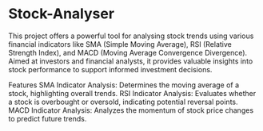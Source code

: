 # Stock-Analyser
This project offers a powerful tool for analysing stock trends using various financial indicators like SMA (Simple Moving Average), RSI (Relative Strength Index), and MACD (Moving Average Convergence Divergence). Aimed at investors and financial analysts, it provides valuable insights into stock performance to support informed investment decisions.

Features
SMA Indicator Analysis: Determines the moving average of a stock, highlighting overall trends.
RSI Indicator Analysis: Evaluates whether a stock is overbought or oversold, indicating potential reversal points.
MACD Indicator Analysis: Analyzes the momentum of stock price changes to predict future trends.
